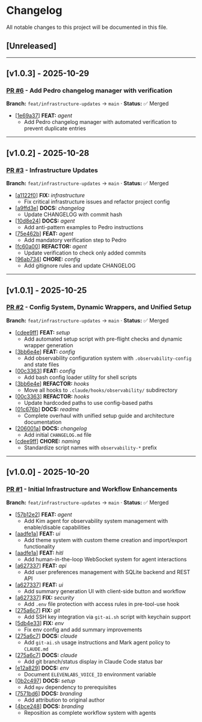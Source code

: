 # Changelog

All notable changes to this project will be documented in this file.

## [Unreleased]

---

## [v1.0.3] - 2025-10-29

### [PR #6](https://github.com/apolopena/multi-agent-workflow/pull/6) - Add Pedro changelog manager with verification
**Branch:** `feat/infrastructure-updates` → `main` · **Status:** ✅ Merged

- [[1e69a37](https://github.com/apolopena/multi-agent-workflow/commit/1e69a37)] **FEAT:** *agent*
  - Add Pedro changelog manager with automated verification to prevent duplicate entries

---

## [v1.0.2] - 2025-10-28

### [PR #3](https://github.com/apolopena/multi-agent-workflow/pull/3) - Infrastructure Updates
**Branch:** `feat/infrastructure-updates` → `main` · **Status:** ✅ Merged

- [[a1122f0](https://github.com/apolopena/multi-agent-workflow/commit/a1122f0)] **FIX:** *infrastructure*
  - Fix critical infrastructure issues and refactor project config
- [[a9ffd3e](https://github.com/apolopena/multi-agent-workflow/commit/a9ffd3e)] **DOCS:** *changelog*
  - Update CHANGELOG with commit hash
- [[10d8e24](https://github.com/apolopena/multi-agent-workflow/commit/10d8e24)] **DOCS:** *agent*
  - Add anti-pattern examples to Pedro instructions
- [[75e462b](https://github.com/apolopena/multi-agent-workflow/commit/75e462b)] **FEAT:** *agent*
  - Add mandatory verification step to Pedro
- [[fc60a00](https://github.com/apolopena/multi-agent-workflow/commit/fc60a00)] **REFACTOR:** *agent*
  - Update verification to check only added commits
- [[96ab734](https://github.com/apolopena/multi-agent-workflow/commit/96ab734)] **CHORE:** *config*
  - Add gitignore rules and update CHANGELOG

---

## [v1.0.1] - 2025-10-25

### [PR #2](https://github.com/apolopena/multi-agent-workflow/pull/2) - Config System, Dynamic Wrappers, and Unified Setup
**Branch:** `feat/infrastructure-updates` → `main` · **Status:** ✅ Merged

- [[cdee9ff](https://github.com/apolopena/multi-agent-workflow/commit/cdee9ff)] **FEAT:** *setup*
  - Add automated setup script with pre-flight checks and dynamic wrapper generation
- [[3bb6e4e](https://github.com/apolopena/multi-agent-workflow/commit/3bb6e4e)] **FEAT:** *config*
  - Add observability configuration system with `.observability-config` and state files
- [[00c3363](https://github.com/apolopena/multi-agent-workflow/commit/00c3363)] **FEAT:** *config*
  - Add bash config loader utility for shell scripts
- [[3bb6e4e](https://github.com/apolopena/multi-agent-workflow/commit/3bb6e4e)] **REFACTOR:** *hooks*
  - Move all hooks to `.claude/hooks/observability/` subdirectory
- [[00c3363](https://github.com/apolopena/multi-agent-workflow/commit/00c3363)] **REFACTOR:** *hooks*
  - Update hardcoded paths to use config-based paths
- [[01c676b](https://github.com/apolopena/multi-agent-workflow/commit/01c676b)] **DOCS:** *readme*
  - Complete overhaul with unified setup guide and architecture documentation
- [[206001a](https://github.com/apolopena/multi-agent-workflow/commit/206001a)] **DOCS:** *changelog*
  - Add initial `CHANGELOG.md` file
- [[cdee9ff](https://github.com/apolopena/multi-agent-workflow/commit/cdee9ff)] **CHORE:** *naming*
  - Standardize script names with `observability-*` prefix

---

## [v1.0.0] - 2025-10-20

### [PR #1](https://github.com/apolopena/multi-agent-workflow/pull/1) - Initial Infrastructure and Workflow Enhancements
**Branch:** `feat/infrastructure-updates` → `main` · **Status:** ✅ Merged

- [[57b12e2](https://github.com/apolopena/multi-agent-workflow/commit/57b12e2)] **FEAT:** *agent*
  - Add Kim agent for observability system management with enable/disable capabilities
- [[aadfe1a](https://github.com/apolopena/multi-agent-workflow/commit/aadfe1a)] **FEAT:** *ui*
  - Add theme system with custom theme creation and import/export functionality
- [[aadfe1a](https://github.com/apolopena/multi-agent-workflow/commit/aadfe1a)] **FEAT:** *hitl*
  - Add human-in-the-loop WebSocket system for agent interactions
- [[a627337](https://github.com/apolopena/multi-agent-workflow/commit/a627337)] **FEAT:** *api*
  - Add user preferences management with SQLite backend and REST API
- [[a627337](https://github.com/apolopena/multi-agent-workflow/commit/a627337)] **FEAT:** *ui*
  - Add summary generation UI with client-side button and workflow
- [[a627337](https://github.com/apolopena/multi-agent-workflow/commit/a627337)] **FIX:** *security*
  - Add `.env` file protection with access rules in pre-tool-use hook
- [[275a6c7](https://github.com/apolopena/multi-agent-workflow/commit/275a6c7)] **FIX:** *git*
  - Add SSH key integration via `git-ai.sh` script with keychain support
- [[5db4e33](https://github.com/apolopena/multi-agent-workflow/commit/5db4e33)] **FIX:** *env*
  - Fix env config and add summary improvements
- [[275a6c7](https://github.com/apolopena/multi-agent-workflow/commit/275a6c7)] **DOCS:** *claude*
  - Add `git-ai.sh` usage instructions and Mark agent policy to `CLAUDE.md`
- [[275a6c7](https://github.com/apolopena/multi-agent-workflow/commit/275a6c7)] **DOCS:** *claude*
  - Add git branch/status display in Claude Code status bar
- [[e12a829](https://github.com/apolopena/multi-agent-workflow/commit/e12a829)] **DOCS:** *env*
  - Document `ELEVENLABS_VOICE_ID` environment variable
- [[0b2c497](https://github.com/apolopena/multi-agent-workflow/commit/0b2c497)] **DOCS:** *setup*
  - Add `mpv` dependency to prerequisites
- [[7571bd6](https://github.com/apolopena/multi-agent-workflow/commit/7571bd6)] **DOCS:** *branding*
  - Add attribution to original author
- [[4bce248](https://github.com/apolopena/multi-agent-workflow/commit/4bce248)] **DOCS:** *branding*
  - Reposition as complete workflow system with agents

